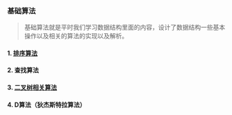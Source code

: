 ### 基础算法

> 基础算法就是平时我们学习数据结构里面的内容，设计了数据结构一些基本操作以及相关的算法的实现以及解析。

#### 1. [排序算法](sort-algorithm.md)

#### 2. 查找算法

#### 3. [二叉树相关算法](bitree-algorithm.md)

#### 4. D算法（狄杰斯特拉算法）



